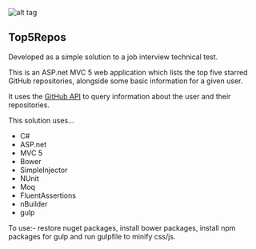 ![alt tag](http://cdplayground.eastus.cloudapp.azure.com/app/rest/builds/buildType:(id:Top5Repos_ReleaseBuild)/statusIcon)

Top5Repos 
---------
Developed as a simple solution to a job interview technical test.

This is an ASP.net MVC 5 web application which lists the top five starred GitHub repositories, alongside some basic information for a given user.

It uses the [GitHub API](https://api.github.com) to query information about the user and their repositories.

This solution uses...

- C#
- ASP.net
- MVC 5
- Bower
- SimpleInjector
- NUnit
- Moq
- FluentAssertions
- nBuilder
- gulp

To use:- restore nuget packages, install bower packages, install npm packages for gulp and run gulpfile to minify css/js.
